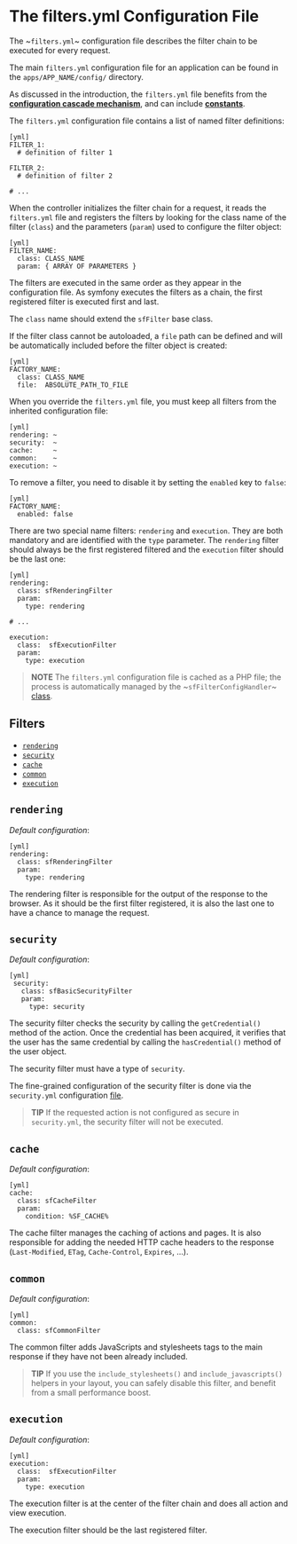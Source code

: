 The filters.yml Configuration File
==================================

The ~`filters.yml`~ configuration file describes the filter chain to be
executed for every request.

The main `filters.yml` configuration file for an application can be found in
the `apps/APP_NAME/config/` directory.

As discussed in the introduction, the `filters.yml` file benefits from the
[**configuration cascade mechanism**](#chapter_03_configuration_cascade), and
can include [**constants**](#chapter_03_constants).

The `filters.yml` configuration file contains a list of named filter
definitions:

    [yml]
    FILTER_1:
      # definition of filter 1

    FILTER_2:
      # definition of filter 2

    # ...

When the controller initializes the filter chain for a request, it reads the
`filters.yml` file and registers the filters by looking for the class name of
the filter (`class`) and the parameters (`param`) used to configure the filter
object:

    [yml]
    FILTER_NAME:
      class: CLASS_NAME
      param: { ARRAY OF PARAMETERS }

The filters are executed in the same order as they appear in the configuration
file. As symfony executes the filters as a chain, the first registered filter
is executed first and last.

The `class` name should extend the `sfFilter` base class.

If the filter class cannot be autoloaded, a `file` path can be defined and
will be automatically included before the filter object is created:

    [yml]
    FACTORY_NAME:
      class: CLASS_NAME
      file:  ABSOLUTE_PATH_TO_FILE

When you override the `filters.yml` file, you must keep all filters from the
inherited configuration file:

    [yml]
    rendering: ~
    security:  ~
    cache:     ~
    common:    ~
    execution: ~

To remove a filter, you need to disable it by setting the `enabled` key to
`false`:

    [yml]
    FACTORY_NAME:
      enabled: false

There are two special name filters: `rendering` and `execution`. They are both
mandatory and are identified with the `type` parameter. The `rendering` filter
should always be the first registered filtered and the `execution` filter
should be the last one:

    [yml]
    rendering:
      class: sfRenderingFilter
      param:
        type: rendering

    # ...

    execution:
      class:  sfExecutionFilter
      param:
        type: execution

>**NOTE**
>The `filters.yml` configuration file is cached as a PHP file; the
>process is automatically managed by the ~`sfFilterConfigHandler`~
>[class](#chapter_14_config_handlers_yml).

<div class="pagebreak"></div>

Filters
-------

 * [`rendering`](#chapter_12_rendering)
 * [`security`](#chapter_12_security)
 * [`cache`](#chapter_12_cache)
 * [`common`](#chapter_12_common)
 * [`execution`](#chapter_12_execution)

`rendering`
-----------

*Default configuration*:

    [yml]
    rendering:
      class: sfRenderingFilter
      param:
        type: rendering

The rendering filter is responsible for the output of the response to the
browser. As it should be the first filter registered, it is also the last one
to have a chance to manage the request.

`security`
----------

*Default configuration*:

    [yml]
     security:
       class: sfBasicSecurityFilter
       param:
         type: security

The security filter checks the security by calling the `getCredential()`
method of the action. Once the credential has been acquired, it verifies that
the user has the same credential by calling the `hasCredential()` method of
the user object.

The security filter must have a type of `security`.

The fine-grained configuration of the security filter is done via the
`security.yml` configuration [file](#chapter_08).

>**TIP**
>If the requested action is not configured as secure in `security.yml`, the
>security filter will not be executed.

`cache`
-------

*Default configuration*:

    [yml]
    cache:
      class: sfCacheFilter
      param:
        condition: %SF_CACHE%

The cache filter manages the caching of actions and pages. It is also
responsible for adding the needed HTTP cache headers to the response
(`Last-Modified`, `ETag`, `Cache-Control`, `Expires`, ...).

`common`
--------

*Default configuration*:

    [yml]
    common:
      class: sfCommonFilter

The common filter adds JavaScripts and stylesheets tags to the main response
if they have not been already included.

>**TIP**
>If you use the `include_stylesheets()` and `include_javascripts()`
>helpers in your layout, you can safely disable this filter, and benefit
>from a small performance boost.

`execution`
-----------

*Default configuration*:

    [yml]
    execution:
      class:  sfExecutionFilter
      param:
        type: execution

The execution filter is at the center of the filter chain and does all action
and view execution.

The execution filter should be the last registered filter.
